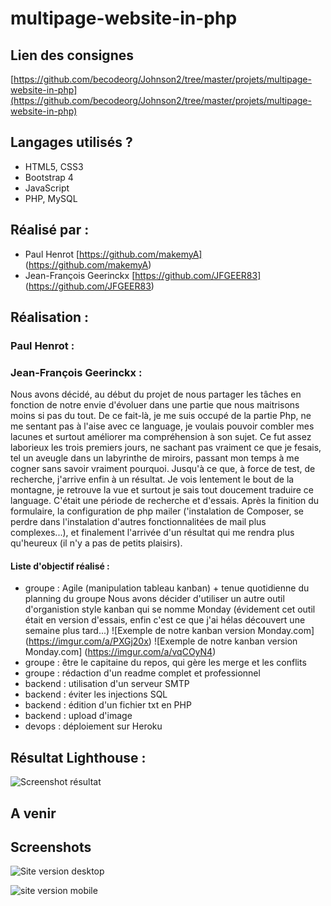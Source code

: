 # multipage-website-in-php

## Lien des consignes
[https://github.com/becodeorg/Johnson2/tree/master/projets/multipage-website-in-php](https://github.com/becodeorg/Johnson2/tree/master/projets/multipage-website-in-php)

## Langages utilisés ?

+ HTML5, CSS3
+ Bootstrap 4
+ JavaScript
+ PHP, MySQL

## Réalisé par :

+ Paul Henrot [https://github.com/makemyA] (https://github.com/makemyA)
+ Jean-François Geerinckx [https://github.com/JFGEER83] (https://github.com/JFGEER83) 

## Réalisation :
 
 ### Paul Henrot :
 
 
 
 ### Jean-François Geerinckx :
 
 Nous avons décidé, au début du projet de nous partager les tâches en fonction de notre envie d'évoluer dans une partie que nous maitrisons moins si pas du tout. 
 De ce fait-là, je me suis occupé de la partie Php, ne me sentant pas à l'aise avec ce language, je voulais pouvoir combler mes lacunes et surtout améliorer ma compréhension à son sujet. 
 Ce fut assez laborieux les trois premiers jours, ne sachant pas vraiment ce que je fesais, tel un aveugle dans un labyrinthe de miroirs, passant mon temps à me cogner sans savoir vraiment pourquoi. Jusqu'à ce que, à force de test, de recherche, j'arrive enfin à un résultat. Je vois lentement le bout de la montagne, je retrouve la vue et surtout je sais tout doucement traduire ce language. 
 C'était une période de recherche et d'essais. 
 Après la finition du formulaire, la configuration de php mailer ('instalation de Composer, se perdre dans l'instalation d'autres fonctionnalitées de mail plus complexes...), et finalement l'arrivée d'un résultat qui me rendra plus qu'heureux (il n'y a pas de petits plaisirs). 
 
 #### Liste d'objectif réalisé :
 
 * groupe : Agile (manipulation tableau kanban) + tenue quotidienne du planning du groupe
   Nous avons décider d'utiliser un autre outil d'organistion style kanban qui se nomme Monday (évidement cet outil était en version d'essais, enfin c'est ce que j'ai hélas découvert une semaine plus tard...)
 ![Exemple de notre kanban version Monday.com] (https://imgur.com/a/PXGj20x)
 ![Exemple de notre kanban version Monday.com] (https://imgur.com/a/vqCOyN4)
 * groupe : être le capitaine du repos, qui gère les merge et les conflits
 * groupe : rédaction d'un readme complet et professionnel 
 * backend : utilisation d'un serveur SMTP
 * backend : éviter les injections SQL
 * backend : édition d'un fichier txt en PHP
 * backend : upload d'image
 * devops : déploiement sur Heroku

## Résultat Lighthouse : 
 
 ![Screenshot résultat]()
 
## A venir

## Screenshots 

![Site version desktop]()

![site version mobile]()
